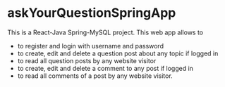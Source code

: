 # askYourQuestionSpringApp
This is a React-Java Spring-MySQL project. This web app allows to 
   - to register and login with username and password
   - to create, edit and delete a question post about any topic if logged in
   - to read all question posts by any website visitor
   - to create, edit and delete a comment to any post if logged in
   - to read all comments of a post by any website visitor.

   
   

